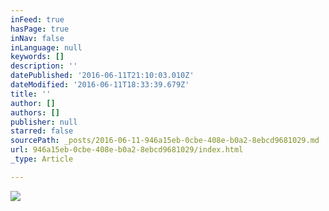 ```yaml
---
inFeed: true
hasPage: true
inNav: false
inLanguage: null
keywords: []
description: ''
datePublished: '2016-06-11T21:10:03.010Z'
dateModified: '2016-06-11T18:33:39.679Z'
title: ''
author: []
authors: []
publisher: null
starred: false
sourcePath: _posts/2016-06-11-946a15eb-0cbe-408e-b0a2-8ebcd9681029.md
url: 946a15eb-0cbe-408e-b0a2-8ebcd9681029/index.html
_type: Article

---
```

![](https://the-grid-user-content.s3-us-west-2.amazonaws.com/2c2894af-6f45-43c4-b4f3-be547ea2c847.jpg)